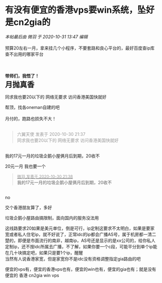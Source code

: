 # 有没有便宜的香港vps要win系统，坠好是cn2gia的


<i class="pstatus"> 本帖最后由 微羽 于 2020-10-31 13:47 编辑 </i><br />
<br />
预算20左右一月，拿来挂几个小程序，不要套路和良心平台的，最好百度查ip库查不出用的哪家平台<br />
<br />
<br />
<br />
<strong>带师们，我悟了！</strong><br />
<font size="5"><strong>月抛真香</strong></font>

同求我也要20以下的 网络无要求 访问香港美国快就好

帮顶，找各oneman自建的吧<br />
<br />
月付的，跑路也损失不大！<br />
<br />
<img src="static/image/smiley/default/lol.gif" smilieid="12" border="0" alt="" /><img src="static/image/smiley/default/lol.gif" smilieid="12" border="0" alt="" /><img src="static/image/smiley/default/lol.gif" smilieid="12" border="0" alt="" />

<div class="quote"><blockquote><font color="#999999">六翼天使 发表于 2020-10-30 21:37</font><br />
<font color="#999999">同求我也要20以下的 网络无要求 访问香港美国快就好</font></blockquote></div><br />
我的17元一月的垃圾企鹅小屋俩月后到期，20收不

20元一月 我也要一个

<div class="quote"><blockquote><font size="2"><a href="https://www.hostloc.com/forum.php?mod=redirect&amp;goto=findpost&amp;pid=9377860&amp;ptid=760398" target="_blank"><font color="#999999">微羽 发表于 2020-10-30 21:38</font></a></font><br />
我的17元一月的垃圾企鹅小屋俩月后到期，20收不</blockquote></div><br />
no

交个香港朋友算了，多好

垃圾企鹅小屋路由搞限制，面向国内的服务没法用

这线路要求20如果是美元单位，倒是可行，ip定制这要求不太明白，如果是要家宽或者私人住宅ip，就不好说了，正常idc的ip都会广播AS号，属于机房都一清二楚的，即便是市面流行的南非，越南ip，AS号还是显示的是xx公司的，给你私人定制ip，还不按idc所属去广播，不了解，如果你要一个c段，可能平分到单个ip能在几十块搞定吧，如果只是要1个ip，醒醒<br />
当然有人说香港家宽，但是家宽你不是idc没有资格调整指定gia路由的吧<img id="aimg_yDpmZ" onclick="zoom(this, this.src, 0, 0, 0)" class="zoom" src="https://cdn.jsdelivr.net/gh/hishis/forum-master/public/images/patch.gif" onmouseover="img_onmouseoverfunc(this)" onload="thumbImg(this)" border="0" alt="" />

便宜的vps有，便宜的香港vps也有，便宜的win也有，便宜的gia也有；就是没有 便宜的 香港 cn2gia win vps
